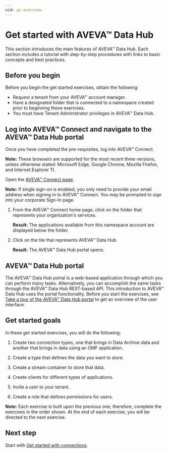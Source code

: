 ```yaml
---
uid: gs-overview
---
```


# Get started with AVEVA™ Data Hub

This section introduces the main features of AVEVA™ Data Hub. Each section includes a tutorial with step-by-step procedures with links to basic concepts and best practices.

## Before you begin

Before you begin the get started exercises, obtain the following:

- Request a tenant from your AVEVA™ account manager.
- Have a designated folder that is connected to a namespace created prior to beginning these exercises. 
- You must have Tenant Administrator privileges in AVEVA™ Data Hub. 

## Log into AVEVA™ Connect and navigate to the AVEVA™ Data Hub portal

Once you have completed the pre-requisites, log into AVEVA™ Connect.

**Note:** These browsers are supported for the most recent three versions, unless otherwise stated: Microsoft Edge, Google Chrome, Mozilla Firefox, and Internet Explorer 11. 

Open the [AVEVA™ Connect page](https://connect.aveva.com/). 

   **Note:** If single sign-on is enabled, you only need to provide your email address when signing in to AVEVA™ Connect. You may be prompted to sign into your corporate Sign-In page.

1. From the AVEVA™ Connect home page, click on the folder that represents your organization's services.
   
   **Result:** The applications available from this namespace account are displayed below the folder. 
     
1. Click on the tile that represents AVEVA™ Data Hub.

   **Result:** The AVEVA™ Data Hub portal opens.

## AVEVA™ Data Hub portal

The AVEVA™ Data Hub portal is a web-based application through which you can perform many tasks. Alternatively, you can accomplish the same tasks through the AVEVA™ Data Hub REST-based API. This introduction to AVEVA™ Data Hub uses the portal functionality. Before you start the exercises, see [Take a tour of the AVEVA™ Data Hub portal](xref:introPortalInterface) to get an overview of the user interface.

## Get started goals

In these get started exercises, you will do the following:

1. Create two connection types, one that brings in Data Archive data and another that brings in data using an OMF application.

1. Create a type that defines the data you want to store.

1. Create a stream container to store that data.

1. Create clients for different types of applications.

1. Invite a user to your tenant.

1. Create a role that defines permissions for users.

**Note:** Each exercise is built upon the previous one; therefore, complete the exercises in the order shown. At the end of each exercise, you will be directed to the next exercise.  

## Next step

Start with [Get started with connections](xref:gsConnections).
